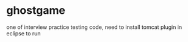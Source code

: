 # ghostgame
one of interview practice
testing code, need to install tomcat plugin in eclipse to run
